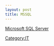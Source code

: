 ```yaml
---
layout: post 
title: MSSQL
---
```


[Microsoft SQL Server](http://www.functionx.com/sqlserver)

[Category:IT](Category:IT "wikilink")
